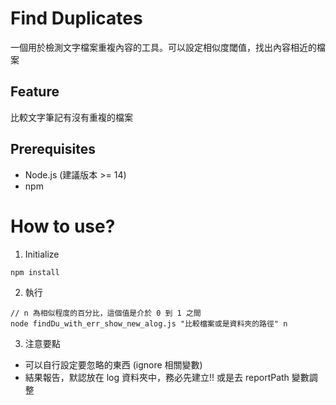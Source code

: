 # Find Duplicates

一個用於檢測文字檔案重複內容的工具。可以設定相似度閾值，找出內容相近的檔案

## Feature
比較文字筆記有沒有重複的檔案

## Prerequisites
- Node.js (建議版本 >= 14)
- npm

# How to use?

1. Initialize
```
npm install
```

2. 執行
```
// n 為相似程度的百分比，這個值是介於 0 到 1 之間
node findDu_with_err_show_new_alog.js "比較檔案或是資料夾的路徑" n
```

3. 注意要點
- 可以自行設定要忽略的東西 (ignore 相關變數)
- 結果報告，默認放在 log 資料夾中，務必先建立!! 或是去 reportPath 變數調整